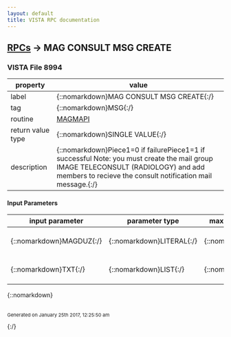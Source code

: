 ```yaml
---
layout: default
title: VISTA RPC documentation
---
```




## [RPCs](TableOfContent.md) &#8594; MAG CONSULT MSG CREATE 



### VISTA File 8994 


 property | value 
--- | --- 
 label | {::nomarkdown}MAG CONSULT MSG CREATE{:/}
 tag | {::nomarkdown}MSG{:/}
 routine | [MAGMAPI](http://code.osehra.org/dox/Routine_MAGMAPI_source.html)
 return value type | {::nomarkdown}SINGLE VALUE{:/}
 description | {::nomarkdown}Piece1=0 if failurePiece1=1 if successful  Note: you must create the mail group IMAGE TELECONSULT (RADIOLOGY) and      add members to recieve the consult notification mail message.{:/}

#### Input Parameters

| input parameter | parameter type | maximum data length | required | description | 
| --- | --- | --- | --- | --- | 
| {::nomarkdown}MAGDUZ{:/} | {::nomarkdown}LITERAL{:/} | {::nomarkdown}255{:/} | {::nomarkdown}true{:/} | {::nomarkdown}DUZ number for sender of message{:/} | 
| {::nomarkdown}TXT{:/} | {::nomarkdown}LIST{:/} | {::nomarkdown}32000{:/} | {::nomarkdown}true{:/} | {::nomarkdown}Message to be sent; $END$; Recipient list{:/} | 

{::nomarkdown} <br/><br/><p style="font-size: 11px">Generated on January 25th 2017, 12:25:50 am</p>{:/}